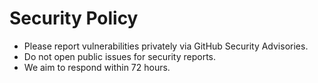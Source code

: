 # Security Policy

- Please report vulnerabilities privately via GitHub Security Advisories.
- Do not open public issues for security reports.
- We aim to respond within 72 hours.
